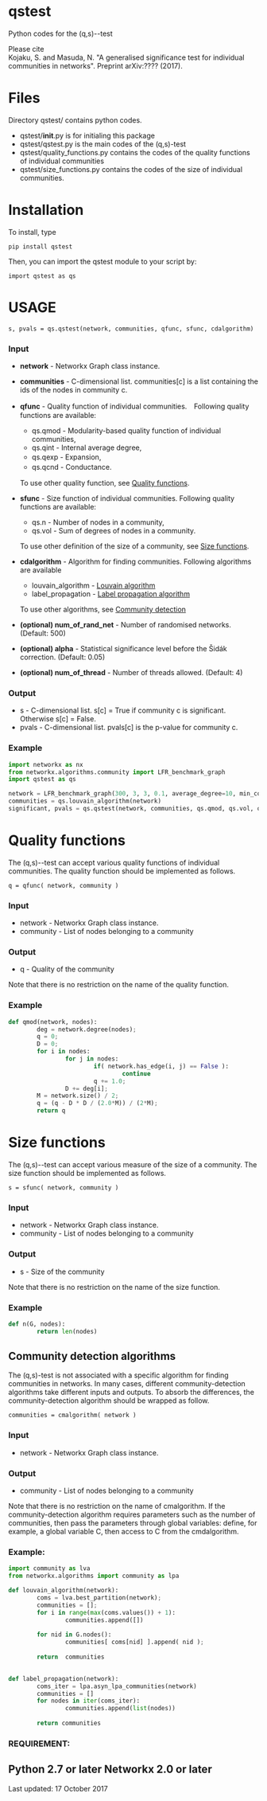# qstest
Python codes for the (q,s)--test 

Please cite  
Kojaku, S. and Masuda, N. "A generalised significance test for individual communities in networks". Preprint arXiv:???? (2017).


# Files
Directory qstest/ contains python codes.  
  * qstest/__init__.py is for initialing this package
  * qstest/qstest.py is the main codes of the (q,s)-test 
  * qstest/quality_functions.py contains the codes of the quality functions of individual communities
  * qstest/size_functions.py contains the codes of the size of individual communities.


# Installation
  To install, type
    
    pip install qstest
    
  Then, you can import the qstest module to your script by:
    
    import qstest as qs
  
# USAGE
 
    s, pvals = qs.qstest(network, communities, qfunc, sfunc, cdalgorithm)
 
### Input  
* **network** - Networkx Graph class instance.
* **communities** - C-dimensional list. communities[c] is a list containing the ids of the nodes in community c.
* **qfunc** - Quality function of individual communities.　Following quality functions are available:
    * qs.qmod - Modularity-based quality function of individual communities, 
    * qs.qint - Internal average degree, 
    * qs.qexp - Expansion,　　
    * qs.qcnd - Conductance.　

  To use other quality function, see [Quality functions](#Quality_functions).

 * **sfunc**  - Size function of individual communities. Following quality functions are available:
    * qs.n - Number of nodes in a community, 
    * qs.vol - Sum of degrees of nodes in a community.
    
    To use other definition of the size of a community, see [Size functions](#size_functions).
   
 * **cdalgorithm** - Algorithm for finding communities. Following algorithms are available
    * louvain_algorithm - [Louvain algorithm](http://perso.crans.org/aynaud/communities/index.html) 
    * label_propagation - [Label propagation algorithm](https://networkx.github.io/documentation/stable/reference/algorithms/generated/networkx.algorithms.community.asyn_lpa.asyn_lpa_communities.html#networkx.algorithms.community.asyn_lpa.asyn_lpa_communities)

    To use other algorithms, see [Community detection](#community_detection) 
 
 * **(optional) num_of_rand_net** - Number of randomised networks. (Default: 500)
 * **(optional) alpha** - Statistical significance level before the Šidák correction. (Default: 0.05)
 * **(optional) num_of_thread** - Number of threads allowed. (Default: 4)
  
### Output  
 * s - C-dimensional list. s[c] = True if community c is significant. Otherwise s[c] = False. 
 * pvals - C-dimensional list. pvals[c] is the p-value for community c.

### Example
```python
import networkx as nx
from networkx.algorithms.community import LFR_benchmark_graph
import qstest as qs

network = LFR_benchmark_graph(300, 3, 3, 0.1, average_degree=10, min_community = 50, seed = 1)
communities = qs.louvain_algorithm(network)
significant, pvals = qs.qstest(network, communities, qs.qmod, qs.vol, qs.louvain_algorithm, num_of_thread = 1)
```

# Quality functions
The (q,s)--test can accept various quality functions of individual communities. The quality function should be implemented as follows.

    q = qfunc( network, community )
    
### Input
 * network - Networkx Graph class instance. 
 * community - List of nodes belonging to a community

### Output  
  * q - Quality of the community
  
Note that there is no restriction on the name of the quality function.

### Example
```python
def qmod(network, nodes):
        deg = network.degree(nodes);
        q = 0;
        D = 0;
        for i in nodes:
                for j in nodes:
                        if( network.has_edge(i, j) == False ):
                                continue
                        q += 1.0;
                D += deg[i];
        M = network.size() / 2;
        q = (q - D * D / (2.0*M)) / (2*M);
        return q
```

# Size functions
The (q,s)--test can accept various measure of the size of a community. The size function should be implemented as follows.

    s = sfunc( network, community )
    
### Input
 * network - Networkx Graph class instance. 
 * community - List of nodes belonging to a community

### Output  
  * s - Size of the community
  
Note that there is no restriction on the name of the size function.

### Example
```python
def n(G, nodes):
        return len(nodes)
```

## Community detection algorithms
The (q,s)-test is not associated with a specific algorithm for finding communities in networks. In many cases, different community-detection algorithms take different inputs and outputs. To absorb the differences, the community-detection algorithm should be wrapped as follow.

    communities = cmalgorithm( network )
    
### Input
 * network - Networkx Graph class instance. 

### Output  
 * community - List of nodes belonging to a community
  
Note that there is no restriction on the name of cmalgorithm. If the community-detection algorithm requires parameters such as the number of communities, then pass the parameters through global variables: define, for example, a global variable C, then access to C from the cmdalgorithm.

### Example:

```python
import community as lva
from networkx.algorithms import community as lpa

def louvain_algorithm(network):
        coms = lva.best_partition(network);
        communities = [];
        for i in range(max(coms.values()) + 1):
                communities.append([])
        
        for nid in G.nodes():
                communities[ coms[nid] ].append( nid );
        
        return  communities

        
def label_propagation(network):
        coms_iter = lpa.asyn_lpa_communities(network)
        communities = []
        for nodes in iter(coms_iter):
                communities.append(list(nodes))
                        
        return communities      
```



### REQUIREMENT: 
  Python 2.7 or later
  Networkx 2.0 or later
--- 
Last updated: 17 October 2017


